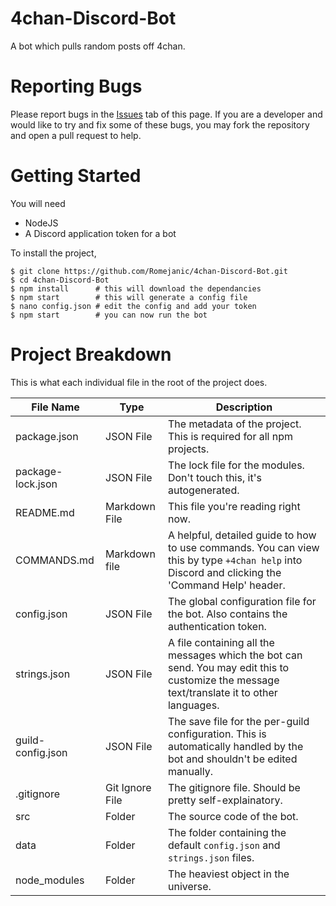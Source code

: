 # 4chan-Discord-Bot
A bot which pulls random posts off 4chan.

# Reporting Bugs
Please report bugs in the [Issues](https://github.com/Romejanic/4chan-Discord-Bot/issues) tab of this page. If you are a developer and would like to try and fix some of these bugs, you may fork the repository and open a pull request to help.

# Getting Started
You will need
- NodeJS
- A Discord application token for a bot

To install the project,
```shell
$ git clone https://github.com/Romejanic/4chan-Discord-Bot.git
$ cd 4chan-Discord-Bot
$ npm install      # this will download the dependancies
$ npm start        # this will generate a config file
$ nano config.json # edit the config and add your token
$ npm start        # you can now run the bot
```

# Project Breakdown
This is what each individual file in the root of the project does.

| File Name | Type | Description |
|-----------|------|-------------|
|package.json|JSON File|The metadata of the project. This is required for all npm projects.|
|package-lock.json|JSON File|The lock file for the modules. Don't touch this, it's autogenerated.|
|README.md|Markdown File|This file you're reading right now.|
|COMMANDS.md|Markdown file|A helpful, detailed guide to how to use commands. You can view this by type `+4chan help` into Discord and clicking the 'Command Help' header.|
|config.json|JSON File|The global configuration file for the bot. Also contains the authentication token.|
|strings.json|JSON File|A file containing all the messages which the bot can send. You may edit this to customize the message text/translate it to other languages.|
|guild-config.json|JSON File|The save file for the per-guild configuration. This is automatically handled by the bot and shouldn't be edited manually.|
|.gitignore|Git Ignore File|The gitignore file. Should be pretty self-explainatory.|
|src|Folder|The source code of the bot.|
|data|Folder|The folder containing the default `config.json` and `strings.json` files.|
|node_modules|Folder|The heaviest object in the universe.|